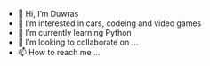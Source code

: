 - 👋 Hi, I’m Duwras
- 👀 I’m interested in cars, codeing and video games
- 🌱 I’m currently learning Python
- 💞️ I’m looking to collaborate on ...
- 📫 How to reach me ...

<!---
Duwras/Duwras is a ✨ special ✨ repository because its `README.md` (this file) appears on your GitHub profile.
You can click the Preview link to take a look at your changes.
--->
